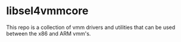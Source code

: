 <!--
  Copyright 2019, Data61
  Commonwealth Scientific and Industrial Research Organisation (CSIRO)
  ABN 41 687 119 230.
  This software may be distributed and modified according to the terms of
  the BSD 2-Clause license. Note that NO WARRANTY is provided.
  See "LICENSE_BSD2.txt" for details.
  @TAG(DATA61_BSD)

-->

libsel4vmmcore
================

This repo is a collection of vmm drivers and utilities that can be used
between the x86 and ARM vmm's.
